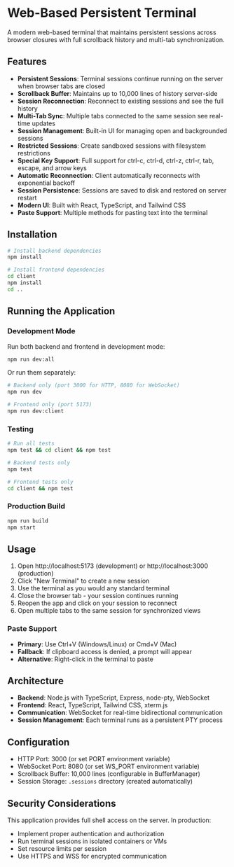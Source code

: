 # Web-Based Persistent Terminal

A modern web-based terminal that maintains persistent sessions across browser closures with full scrollback history and multi-tab synchronization.

## Features

- **Persistent Sessions**: Terminal sessions continue running on the server when browser tabs are closed
- **Scrollback Buffer**: Maintains up to 10,000 lines of history server-side
- **Session Reconnection**: Reconnect to existing sessions and see the full history
- **Multi-Tab Sync**: Multiple tabs connected to the same session see real-time updates
- **Session Management**: Built-in UI for managing open and backgrounded sessions
- **Restricted Sessions**: Create sandboxed sessions with filesystem restrictions
- **Special Key Support**: Full support for ctrl-c, ctrl-d, ctrl-z, ctrl-r, tab, escape, and arrow keys
- **Automatic Reconnection**: Client automatically reconnects with exponential backoff
- **Session Persistence**: Sessions are saved to disk and restored on server restart
- **Modern UI**: Built with React, TypeScript, and Tailwind CSS
- **Paste Support**: Multiple methods for pasting text into the terminal

## Installation

```bash
# Install backend dependencies
npm install

# Install frontend dependencies
cd client
npm install
cd ..
```

## Running the Application

### Development Mode

Run both backend and frontend in development mode:

```bash
npm run dev:all
```

Or run them separately:

```bash
# Backend only (port 3000 for HTTP, 8080 for WebSocket)
npm run dev

# Frontend only (port 5173)
npm run dev:client
```

### Testing

```bash
# Run all tests
npm test && cd client && npm test

# Backend tests only
npm test

# Frontend tests only
cd client && npm test
```

### Production Build

```bash
npm run build
npm start
```

## Usage

1. Open http://localhost:5173 (development) or http://localhost:3000 (production)
2. Click "New Terminal" to create a new session
3. Use the terminal as you would any standard terminal
4. Close the browser tab - your session continues running
5. Reopen the app and click on your session to reconnect
6. Open multiple tabs to the same session for synchronized views

### Paste Support

- **Primary**: Use Ctrl+V (Windows/Linux) or Cmd+V (Mac)
- **Fallback**: If clipboard access is denied, a prompt will appear
- **Alternative**: Right-click in the terminal to paste

## Architecture

- **Backend**: Node.js with TypeScript, Express, node-pty, WebSocket
- **Frontend**: React, TypeScript, Tailwind CSS, xterm.js
- **Communication**: WebSocket for real-time bidirectional communication
- **Session Management**: Each terminal runs as a persistent PTY process

## Configuration

- HTTP Port: 3000 (or set PORT environment variable)
- WebSocket Port: 8080 (or set WS_PORT environment variable)
- Scrollback Buffer: 10,000 lines (configurable in BufferManager)
- Session Storage: `.sessions` directory (created automatically)

## Security Considerations

This application provides full shell access on the server. In production:
- Implement proper authentication and authorization
- Run terminal sessions in isolated containers or VMs
- Set resource limits per session
- Use HTTPS and WSS for encrypted communication